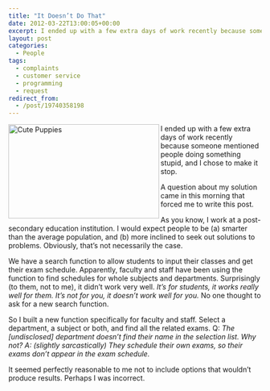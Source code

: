 ```yaml
---
title: "It Doesn’t Do That"
date: 2012-03-22T13:00:05+00:00
excerpt: I ended up with a few extra days of work recently because someone mentioned people doing something stupid, and I chose to make it stop.
layout: post
categories:
  - People
tags:
  - complaints
  - customer service
  - programming
  - request
redirect_from:
  - /post/19740358198
---
```

<img src="http://dl.dropbox.com/u/8133385/images/cute-puppies.jpg" alt="Cute Puppies" width="300" height="187" align="left" />I ended up with a few extra days of work recently because someone mentioned people doing something stupid, and I chose to make it stop.

A question about my solution came in this morning that forced me to write this post.

As you know, I work at a post-secondary education institution. I would expect people to be (a) smarter than the average population, and (b) more inclined to seek out solutions to problems. Obviously, that’s not necessarily the case.

We have a search function to allow students to input their classes and get their exam schedule. Apparently, faculty and staff have been using the function to find schedules for whole subjects and departments. Surprisingly (to them, not to me), it didn’t work very well. _It’s for students, it works really well for them. It’s not for you, it doesn’t work well for you._ No one thought to ask for a new search function.

So I built a new function specifically for faculty and staff. Select a department, a subject or both, and find all the related exams. Q: _The [undisclosed] department doesn’t find their name in the selection list. Why not? A: (slightly sarcastically) They schedule their own exams, so their exams don’t appear in the exam schedule._

It seemed perfectly reasonable to me not to include options that wouldn’t produce results. Perhaps I was incorrect.